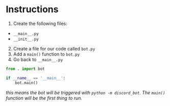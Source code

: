 # Instructions

1. Create the following files:
- `__main__.py`
- `__init__.py`

2. Create a file for our code called `bot.py`
3. Add a `main()` function to `bot.py`
4. Go back to `__main__.py`
```python
from . import bot

if __name__ == '__main__':
    bot.main()
```
_this means the bot will be triggered with `python -m discord_bot`. The `main()` function will be the first thing to run._